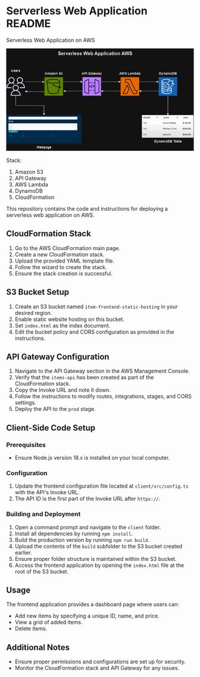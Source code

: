 # Serverless Web Application README

Serverless Web Application on AWS 

![alt text](ServerlessWebApp.drawio.png)

Stack:
1. Amazon S3
2. API Gateway
3. AWS Lambda
4. DynamoDB
5. CloudFormation

This repository contains the code and instructions for deploying a serverless web application on AWS.

## CloudFormation Stack

1. Go to the AWS CloudFormation main page.
2. Create a new CloudFormation stack.
3. Upload the provided YAML template file.
4. Follow the wizard to create the stack.
5. Ensure the stack creation is successful.

## S3 Bucket Setup

1. Create an S3 bucket named `item-frontend-static-hosting` in your desired region.
2. Enable static website hosting on this bucket.
3. Set `index.html` as the index document.
4. Edit the bucket policy and CORS configuration as provided in the instructions.

## API Gateway Configuration

1. Navigate to the API Gateway section in the AWS Management Console.
2. Verify that the `items-api` has been created as part of the CloudFormation stack.
3. Copy the Invoke URL and note it down.
4. Follow the instructions to modify routes, integrations, stages, and CORS settings.
5. Deploy the API to the `prod` stage.

## Client-Side Code Setup

### Prerequisites

- Ensure Node.js version 18.x is installed on your local computer.

### Configuration

1. Update the frontend configuration file located at `client/src/config.ts` with the API's Invoke URL.
2. The API ID is the first part of the Invoke URL after `https://`.

### Building and Deployment

1. Open a command prompt and navigate to the `client` folder.
2. Install all dependencies by running `npm install`.
3. Build the production version by running `npm run build`.
4. Upload the contents of the `build` subfolder to the S3 bucket created earlier.
5. Ensure proper folder structure is maintained within the S3 bucket.
6. Access the frontend application by opening the `index.html` file at the root of the S3 bucket.

## Usage

The frontend application provides a dashboard page where users can:

- Add new items by specifying a unique ID, name, and price.
- View a grid of added items.
- Delete items.

## Additional Notes

- Ensure proper permissions and configurations are set up for security.
- Monitor the CloudFormation stack and API Gateway for any issues.